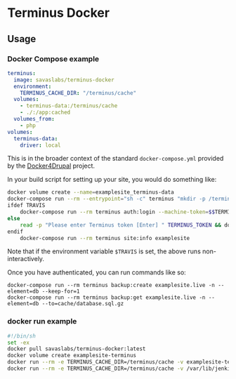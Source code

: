 # Terminus Docker

## Usage

### Docker Compose example

``` yaml
terminus:
  image: savaslabs/terminus-docker
  environment:
    TERMINUS_CACHE_DIR: "/terminus/cache"
  volumes:
    - terminus-data:/terminus/cache
    - ./:/app:cached
  volumes_from:
    - php
volumes:
  terminus-data:
    driver: local
```

This is in the broader context of the standard `docker-compose.yml` provided by the [Docker4Drupal](https://github.com/wodby/docker4drupal) project.

In your build script for setting up your site, you would do something like:

``` sh
docker volume create --name=examplesite_terminus-data
docker-compose run --rm --entrypoint="sh -c" terminus "mkdir -p /terminus/cache/tokens"
ifdef TRAVIS
	docker-compose run --rm terminus auth:login --machine-token=$$TERMINUS_TOKEN
else
	read -p "Please enter Terminus token [Enter] " TERMINUS_TOKEN && docker-compose run --rm terminus auth:login --machine-token=$$TERMINUS_TOKEN
endif
	docker-compose run --rm terminus site:info examplesite
```

Note that if the environment variable `$TRAVIS` is set, the above runs non-interactively.

Once you have authenticated, you can run commands like so:

```
docker-compose run --rm terminus backup:create examplesite.live -n --element=db --keep-for=1
docker-compose run --rm terminus backup:get examplesite.live -n --element=db --to=cache/database.sql.gz
```

### docker run example

``` sh
#!/bin/sh
set -ex
docker pull savaslabs/terminus-docker:latest
docker volume create examplesite-terminus
docker run --rm -e TERMINUS_CACHE_DIR=/terminus/cache -v examplesite-terminus:/terminus/cache savaslabs/terminus-docker auth:login --machine-token=$MACHINE_TOKEN
docker run --rm -e TERMINUS_CACHE_DIR=/terminus/cache -v /var/lib/jenkins/.ssh:/root/.ssh:ro -v examplesite-terminus:/terminus/cache savaslabs/terminus-docker drush examplesite.live -- cron -v
```
